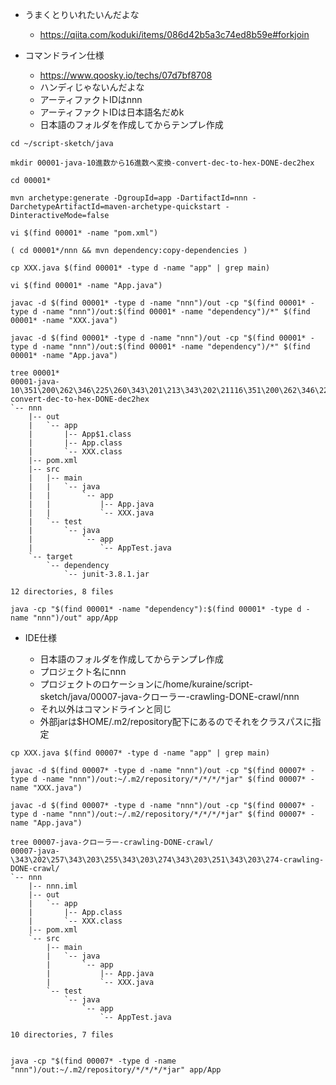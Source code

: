 - うまくとりいれたいんだよな
  - https://qiita.com/koduki/items/086d42b5a3c74ed8b59e#forkjoin

- コマンドライン仕様
  - https://www.qoosky.io/techs/07d7bf8708
  - ハンディじゃないんだよな
  - アーティファクトIDはnnn
  - アーティファクトIDは日本語名だめk
  - 日本語のフォルダを作成してからテンプレ作成

```
cd ~/script-sketch/java

mkdir 00001-java-10進数から16進数へ変換-convert-dec-to-hex-DONE-dec2hex

cd 00001*

mvn archetype:generate -DgroupId=app -DartifactId=nnn -DarchetypeArtifactId=maven-archetype-quickstart -DinteractiveMode=false

vi $(find 00001* -name "pom.xml")

( cd 00001*/nnn && mvn dependency:copy-dependencies )

cp XXX.java $(find 00001* -type d -name "app" | grep main)

vi $(find 00001* -name "App.java")

javac -d $(find 00001* -type d -name "nnn")/out -cp "$(find 00001* -type d -name "nnn")/out:$(find 00001* -name "dependency")/*" $(find 00001* -name "XXX.java")

javac -d $(find 00001* -type d -name "nnn")/out -cp "$(find 00001* -type d -name "nnn")/out:$(find 00001* -name "dependency")/*" $(find 00001* -name "App.java")

tree 00001*
00001-java-10\351\200\262\346\225\260\343\201\213\343\202\21116\351\200\262\346\225\260\343\201\270\345\244\211\346\217\233-convert-dec-to-hex-DONE-dec2hex
`-- nnn
    |-- out
    |   `-- app
    |       |-- App$1.class
    |       |-- App.class
    |       `-- XXX.class
    |-- pom.xml
    |-- src
    |   |-- main
    |   |   `-- java
    |   |       `-- app
    |   |           |-- App.java
    |   |           `-- XXX.java
    |   `-- test
    |       `-- java
    |           `-- app
    |               `-- AppTest.java
    `-- target
        `-- dependency
            `-- junit-3.8.1.jar

12 directories, 8 files

java -cp "$(find 00001* -name "dependency"):$(find 00001* -type d -name "nnn")/out" app/App

```

- IDE仕様

  - 日本語のフォルダを作成してからテンプレ作成
  - プロジェクト名にnnn
  - プロジェクトのロケーションに/home/kuraine/script-sketch/java/00007-java-クローラー-crawling-DONE-crawl/nnn
  - それ以外はコマンドラインと同じ
  - 外部jarは$HOME/.m2/repository配下にあるのでそれをクラスパスに指定

```
cp XXX.java $(find 00007* -type d -name "app" | grep main)

javac -d $(find 00007* -type d -name "nnn")/out -cp "$(find 00007* -type d -name "nnn")/out:~/.m2/repository/*/*/*/*jar" $(find 00007* -name "XXX.java")

javac -d $(find 00007* -type d -name "nnn")/out -cp "$(find 00007* -type d -name "nnn")/out:~/.m2/repository/*/*/*/*jar" $(find 00007* -name "App.java")

tree 00007-java-クローラー-crawling-DONE-crawl/
00007-java-\343\202\257\343\203\255\343\203\274\343\203\251\343\203\274-crawling-DONE-crawl/
`-- nnn
    |-- nnn.iml
    |-- out
    |   `-- app
    |       |-- App.class
    |       `-- XXX.class
    |-- pom.xml
    `-- src
        |-- main
        |   `-- java
        |       `-- app
        |           |-- App.java
        |           `-- XXX.java
        `-- test
            `-- java
                `-- app
                    `-- AppTest.java

10 directories, 7 files


java -cp "$(find 00007* -type d -name "nnn")/out:~/.m2/repository/*/*/*/*jar" app/App

```
